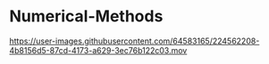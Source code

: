 # Numerical-Methods


https://user-images.githubusercontent.com/64583165/224562208-4b8156d5-87cd-4173-a629-3ec76b122c03.mov

